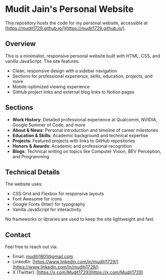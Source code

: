 # Mudit Jain's Personal Website

This repository hosts the code for my personal website, accessible at [https://mudit1729.github.io/](https://mudit1729.github.io/).

## Overview

This is a minimalist, responsive personal website built with HTML, CSS, and vanilla JavaScript. The site features:

- Clean, responsive design with a sidebar navigation
- Sections for professional experience, skills, education, projects, and more
- Mobile-optimized viewing experience
- GitHub project links and external blog links to Notion pages

## Sections

- **Work History**: Detailed professional experience at Qualcomm, NVIDIA, Google Summer of Code, and more
- **About & News**: Personal introduction and timeline of career milestones
- **Education & Skills**: Academic background and technical expertise
- **Projects**: Featured projects with links to GitHub repositories
- **Honors & Awards**: Academic and professional recognition
- **Blogs**: Technical writing on topics like Computer Vision, BEV Perception, and Programming

## Technical Details

The website uses:
- CSS Grid and Flexbox for responsive layouts
- Font Awesome for icons
- Google Fonts (Inter) for typography
- Vanilla JavaScript for interactivity

No frameworks or libraries are used to keep the site lightweight and fast.

## Contact

Feel free to reach out via:
- Email: muditj1801@gmail.com
- LinkedIn: [https://www.linkedin.com/in/muditj1729/](https://www.linkedin.com/in/muditj1729/)
- X (Twitter): [https://x.com/Mudit1729](https://x.com/Mudit1729)